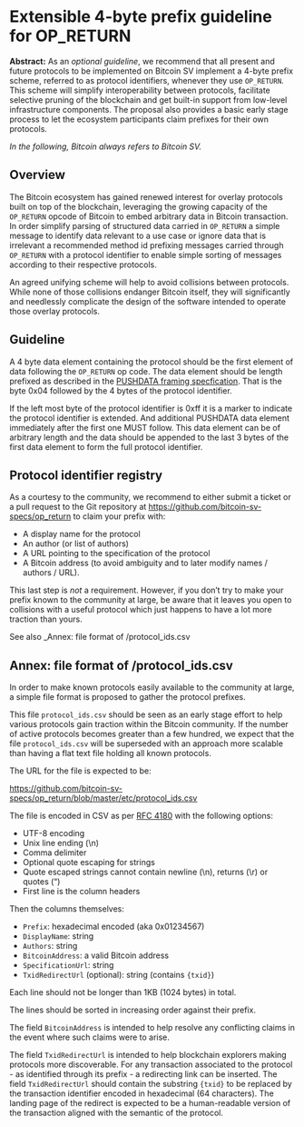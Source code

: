 # Extensible 4-byte prefix guideline for OP_RETURN

**Abstract:** As an _optional guideline_, we recommend that all present and future protocols to be implemented on Bitcoin SV implement a 4-byte prefix scheme, referred to as protocol identifiers, whenever they use `OP_RETURN`. This scheme will simplify interoperability between protocols, facilitate selective pruning of the blockchain and get built-in support from low-level infrastructure components. The proposal also provides a basic early stage process to let the ecosystem participants claim prefixes for their own protocols.

_In the following, Bitcoin always refers to Bitcoin SV._


## Overview

The Bitcoin ecosystem has gained renewed interest for overlay protocols built on top of the blockchain, leveraging the growing capacity of the `OP_RETURN` opcode of Bitcoin to embed arbitrary data in Bitcoin transaction. In order simplify parsing of structured data carried in `OP_RETURN` a simple message to identify data relevant to a use case or ignore data that is irrelevant a recommended method id prefixing messages carried through `OP_RETURN` with a protocol identifier to enable simple sorting of messages according to their respective protocols. 

An agreed unifying scheme will help to avoid collisions between protocols. While none of those collisions endanger Bitcoin itself, they will significantly and needlessly complicate the design of the software intended to operate those overlay protocols.

## Guideline

A 4 byte data element containing the protocol should be the first element of data following the `OP_RETURN` op code. The data element should be length prefixed as described in the [PUSHDATA framing specfication](01-PUSHDATA-data-element-framing.md).  That is the byte 0x04 followed by the 4 bytes of the protocol identifier.

If the left most byte of the protocol identifier is 0xff it is a marker to indicate the protocol identifier is extended.  And additional PUSHDATA data element immediately after the first one MUST follow.  This data element can be of arbitrary length and the data should be appended to the last 3 bytes of the first data element to form the full protocol identifier.

## Protocol identifier registry

As a courtesy to the community, we recommend to either submit a ticket or a pull request to the Git repository at https://github.com/bitcoin-sv-specs/op_return to claim your prefix with:

* A display name for the protocol
* An author (or list of authors)
* A URL pointing to the specification of the protocol
* A Bitcoin address (to avoid ambiguity and to later modify names / authors / URL).

This last step is _not_ a requirement. However, if you don’t try to make your prefix known to the community at large, be aware that it leaves you open to collisions with a useful protocol which just happens to have a lot more traction than yours.

See also _Annex: file format of /protocol_ids.csv

## Annex: file format of /protocol_ids.csv

In order to make known protocols easily available to the community at large, a simple file format is proposed to gather the protocol prefixes. 

This file `protocol_ids.csv` should be seen as an early stage effort to help various protocols gain traction within the Bitcoin community. If the number of active protocols becomes greater than a few hundred, we expect that the file `protocol_ids.csv` will be superseded with an approach more scalable than having a flat text file holding all known protocols.

The URL for the file is expected to be:

https://github.com/bitcoin-sv-specs/op_return/blob/master/etc/protocol_ids.csv 

The file is encoded in CSV as per [RFC 4180](https://tools.ietf.org/html/rfc4180) with the following options:

* UTF-8 encoding
* Unix line ending (\n)
* Comma delimiter
* Optional quote escaping for strings
* Quote escaped strings cannot contain newline (\n), returns (\r) or quotes (“)
* First line is the column headers

Then the columns themselves:

* `Prefix`: hexadecimal encoded (aka 0x01234567)
* `DisplayName`: string
* `Authors`: string
* `BitcoinAddress`: a valid Bitcoin address
* `SpecificationUrl`: string
* `TxidRedirectUrl` (optional): string (contains `{txid}`)

Each line should not be longer than 1KB (1024 bytes) in total.

The lines should be sorted in increasing order against their prefix.

The field `BitcoinAddress` is intended to help resolve any conflicting claims in the event where such claims were to arise.

The field `TxidRedirectUrl` is intended to help blockchain explorers making protocols more discoverable. For any transaction associated to the protocol - as identified through its prefix - a redirecting link can be inserted. The field `TxidRedirectUrl` should contain the substring `{txid}` to be replaced by the transaction identifier encoded in hexadecimal (64 characters). The landing page of the redirect is expected to be a human-readable version of the transaction aligned with the semantic of the protocol.
